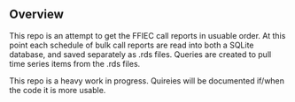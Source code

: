 ## Overview

This repo is an attempt to get the FFIEC call reports in usuable order.  At this point each schedule of bulk call reports are read into both a SQLite database, and saved separately as .rds files.  Queries are created to pull time series items from the .rds files.

This repo is a heavy work in progress.  Quireies will be documented if/when the code it is more usable.
